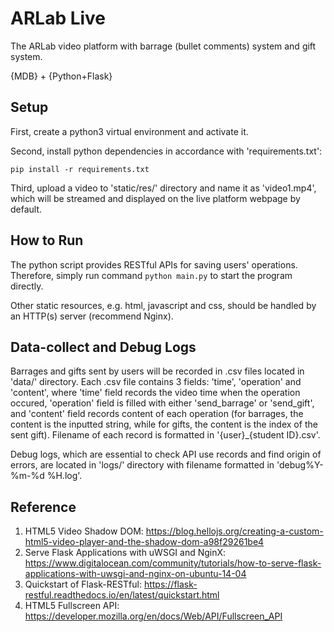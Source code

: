 # ARLab Live

The ARLab video platform with barrage (bullet comments) system and gift system.

{MDB} + {Python+Flask}

## Setup

First, create a python3 virtual environment and activate it.

Second, install python dependencies in accordance with 'requirements.txt':

```
pip install -r requirements.txt
```

Third, upload a video to 'static/res/' directory and name it as 'video1.mp4', which will be streamed and displayed on the live platform webpage by default.

## How to Run

The python script provides RESTful APIs for saving users' operations. Therefore, simply run command `python main.py` to start the program directly.

Other static resources, e.g. html, javascript and css, should be handled by an HTTP(s) server (recommend Nginx).

## Data-collect and Debug Logs

Barrages and gifts sent by users will be recorded in .csv files located in 'data/' directory. Each .csv file contains 3 fields: 'time', 'operation' and 'content', where 'time' field records the video time when the operation occured, 'operation' field is filled with either 'send_barrage' or 'send_gift', and 'content' field records content of each operation (for barrages, the content is the inputted string, while for gifts, the content is the index of the sent gift). Filename of each record is formatted in '{user}\_{student ID}.csv'.

Debug logs, which are essential to check API use records and find origin of errors, are located in 'logs/' directory with filename formatted in 'debug%Y-%m-%d %H.log'.

## Reference

1. HTML5 Video Shadow DOM: https://blog.hellojs.org/creating-a-custom-html5-video-player-and-the-shadow-dom-a98f29261be4
2. Serve Flask Applications with uWSGI and NginX: https://www.digitalocean.com/community/tutorials/how-to-serve-flask-applications-with-uwsgi-and-nginx-on-ubuntu-14-04
3. Quickstart of Flask-RESTful: https://flask-restful.readthedocs.io/en/latest/quickstart.html
4. HTML5 Fullscreen API: https://developer.mozilla.org/en/docs/Web/API/Fullscreen_API